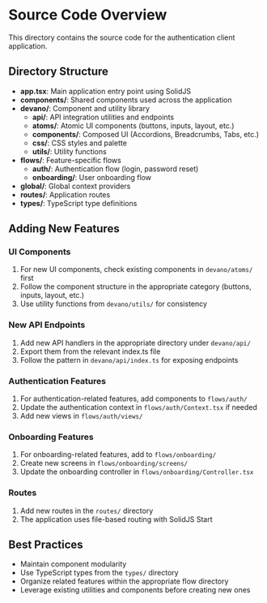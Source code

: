 # Source Code Overview

This directory contains the source code for the authentication client application.

## Directory Structure

- **app.tsx**: Main application entry point using SolidJS
- **components/**: Shared components used across the application
- **devano/**: Component and utility library
  - **api/**: API integration utilities and endpoints
  - **atoms/**: Atomic UI components (buttons, inputs, layout, etc.)
  - **components/**: Composed UI (Accordions, Breadcrumbs, Tabs, etc.)
  - **css/**: CSS styles and palette
  - **utils/**: Utility functions
- **flows/**: Feature-specific flows
  - **auth/**: Authentication flow (login, password reset)
  - **onboarding/**: User onboarding flow
- **global/**: Global context providers
- **routes/**: Application routes
- **types/**: TypeScript type definitions

## Adding New Features

### UI Components

1. For new UI components, check existing components in `devano/atoms/` first
2. Follow the component structure in the appropriate category (buttons, inputs, layout, etc.)
3. Use utility functions from `devano/utils/` for consistency

### New API Endpoints

1. Add new API handlers in the appropriate directory under `devano/api/`
2. Export them from the relevant index.ts file
3. Follow the pattern in `devano/api/index.ts` for exposing endpoints

### Authentication Features

1. For authentication-related features, add components to `flows/auth/`
2. Update the authentication context in `flows/auth/Context.tsx` if needed
3. Add new views in `flows/auth/views/`

### Onboarding Features

1. For onboarding-related features, add to `flows/onboarding/`
2. Create new screens in `flows/onboarding/screens/`
3. Update the onboarding controller in `flows/onboarding/Controller.tsx`

### Routes

1. Add new routes in the `routes/` directory
2. The application uses file-based routing with SolidJS Start

## Best Practices

- Maintain component modularity
- Use TypeScript types from the `types/` directory
- Organize related features within the appropriate flow directory
- Leverage existing utilities and components before creating new ones
